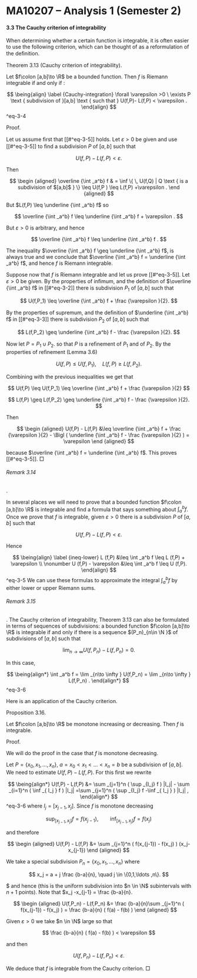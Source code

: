 MA10207 – Analysis 1 (Semester 2)
=================================

#### 3.3 The Cauchy criterion of integrability

When determining whether a certain function is integrable, it is often easier to use the following criterion, which can be thought of as a reformulation of the deﬁnition.

Theorem 3.13 (Cauchy criterion of integrability). 

Let $f\colon [a,b]\to \R$ be a bounded function. Then $f$ is Riemann integrable if and only if :



$$
 \being{align} \label {Cauchy-integration} \forall \varepsilon >0 \ \exists P \text { subdivision of }[a,b] \text { such that } U(f,P)- L(f,P) < \varepsilon . \end{align} 
$$
^eq-3-4


Proof.

Let us assume ﬁrst that [[#^eq-3-5]] holds. Let $\varepsilon >0$ be given and use [[#^eq-3-5]] to ﬁnd a subdivision $P$ of $[a,b]$ such that


$$
 U(f,P)- L(f,P) < \varepsilon . 
$$

Then


$$
 \begin {aligned} \overline {\int _a^b} f & = \inf \{ \, U(f,Q) | Q \text { is a subdivision of $[a,b]$ } \} \leq U(f,P ) \leq L(f,P) +\varepsilon . \end {aligned} 
$$

But $L(f,P) \leq \underline {\int _a^b} f$ so


$$
 \overline {\int _a^b} f \leq \underline {\int _a^b} f + \varepsilon . 
$$

But $\varepsilon >0$ is arbitrary, and hence


$$
 \overline {\int _a^b} f \leq \underline {\int _a^b} f . 
$$

The inequality $\overline {\int _a^b} f \geq \underline {\int _a^b} f$, is always true and we conclude that $\overline {\int _a^b} f = \underline {\int _a^b} f$, and hence $f$ is Riemann integrable.

Suppose now that $f$ is Riemann integrable and let us prove [[#^eq-3-5]]. Let $\varepsilon >0$ be given. By the properties of inﬁmum, and the deﬁnition of $\overline {\int _a^b} f$ in [[#^eq-3-2]] there is subdivision $P_1$ of $[a,b]$ such that


$$
 U(f,P_1) \leq \overline {\int _a^b} f + \frac {\varepsilon }{2}. 
$$

By the properties of supremum, and the deﬁnition of $\underline {\int _a^b} f$ in [[#^eq-3-3]] there is subdivision $P_2$ of $[a,b]$ such that


$$
 L(f,P_2) \geq \underline {\int _a^b} f - \frac {\varepsilon }{2}. 
$$

Now let $P = P_1 \cup P_2$. so that $P$ is a reﬁnement of $P_1$ and of $P_2$. By the properties of reﬁnement (Lemma 3.6)


$$
 U(f,P) \leq U(f,P_1) , \quad L(f,P) \geq L(f,P_2) . 
$$

Combining with the previous inequalities we get that


$$
 U(f,P) \leq U(f,P_1) \leq \overline {\int _a^b} f + \frac {\varepsilon }{2} 
$$


$$
 L(f,P) \geq L(f,P_2) \geq \underline {\int _a^b} f - \frac {\varepsilon }{2}. 
$$

Then


$$
 \begin {aligned} U(f,P) - L(f,P) &\leq \overline {\int _a^b} f + \frac {\varepsilon }{2} - \Bigl ( \underline {\int _a^b} f - \frac {\varepsilon }{2} ) = \varepsilon \end {aligned} 
$$

because $\overline {\int _a^b} f = \underline {\int _a^b} f$. This proves [[#^eq-3-5]].  □

###### Remark 3.14

. 

In several places we will need to prove that a bounded function $f\colon [a,b]\to \R$ is integrable and ﬁnd a formula that says something about $\int _a^b f$. Once we prove that $f$ is integrable, given $\varepsilon >0$ there is a subdivision $P$ of $[a,b]$ such that


$$
 U(f,P) - L(f,P) < \varepsilon . 
$$

Hence



$$
 \being{align} \label {ineq-lower} L (f,P) &\leq \int _a^b f \leq L (f,P) + \varepsilon \\ \nonumber U (f,P) - \varepsilon &\leq \int _a^b f \leq U (f,P). \end{align} 
$$
^eq-3-5
 We can use these formulas to approximate the integral $\int _a^b f$ by either lower or upper Riemann sums.

###### Remark 3.15

.  The Cauchy criterion of integrability, Theorem 3.13 can also be formulated in terms of sequences of subdivisions: a bounded function $f\colon [a,b]\to \R$ is integrable if and only if there is a sequence $(P_n)_{n\in \N }$ of subdivisions of $[a,b]$ such that


$$
 \lim _{n\to \infty } U(f,P_n) - L(f,P_n) = 0. 
$$

In this case,



$$
 \being{align*} \int _a^b f = \lim _{n\to \infty } U(f,P_n) = \lim _{n\to \infty } L(f,P_n) . \end{align*} 
$$
^eq-3-6


Here is an application of the Cauchy criterion.

Proposition 3.16. 

Let $f\colon [a,b]\to \R$ be monotone increasing or decreasing. Then $f$ is integrable.

Proof.

We will do the proof in the case that $f$ is monotone decreasing.

Let $P = \{ x_0, x_1,\ldots ,x_n\}$, $a= x_0<x_1<\ldots < x_n=b$ be a subdivision of $[a,b]$. We need to estimate $U(f,P) - L(f,P)$. For this ﬁrst we rewrite



$$
 \being{align*} U(f,P) - L(f,P) &= \sum _{j=1}^n ( \sup _{I_j} f ) |I_j| - \sum _{i=1}^n ( \inf _{ I_j } f ) |I_j| =\sum _{j=1}^n ( \sup _{I_j} f -\inf _{ I_j } ) |I_j| , \end{align*} 
$$
^eq-3-6
 where $I_j = [x_{j-1},x_j]$. Since $f$ is monotone decreasing


$$
 \sup _{[x_{j-1},x_j]} f = f(x_{j-1}) , \qquad \inf _{[x_{j-1},x_j]} f = f(x_j) 
$$

and therefore


$$
 \begin {aligned} U(f,P) - L(f,P) &= \sum _{j=1}^n ( f(x_{j-1}) - f(x_j) ) (x_j-x_{j-1}) \end {aligned} 
$$

We take a special subdivision $P_n = \{x_0, x_1, \ldots , x_n\}$ where


$$
 x_j = a + j \frac {b-a}{n}, \quad j \in \{0,1,\ldots ,n\}. 
$$

$ and hence (this is the uniform subdivision into $n \in \N$ subintervals with $n+1$ points). Note that $x_j -x_{j-1} = \frac {b-a}{n}.


$$
 \begin {aligned} U(f,P_n) - L(f,P_n) &= \frac {b-a}{n}\sum _{j=1}^n ( f(x_{j-1}) - f(x_j) ) = \frac {b-a}{n} ( f(a) - f(b) ) \end {aligned} 
$$

Given $\varepsilon >0$ we take $n \in \N$ large so that


$$
 \frac {b-a}{n} ( f(a) - f(b) ) < \varepsilon 
$$

and then


$$
 U(f,P_n) - L(f,P_n) < \varepsilon . 
$$

We deduce that $f$ is integrable from the Cauchy criterion.  □